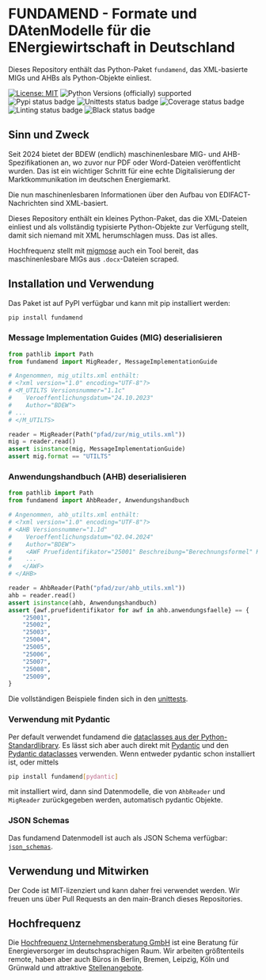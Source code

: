 # FUNDAMEND - Formate und DAtenModelle für die ENergiewirtschaft in Deutschland

Dieses Repository enthält das Python-Paket `fundamend`, das XML-basierte MIGs und AHBs als Python-Objekte einliest.

[![License: MIT](https://img.shields.io/badge/License-MIT-yellow.svg)](LICENSE)
![Python Versions (officially) supported](https://img.shields.io/pypi/pyversions/fundamend.svg)
![Pypi status badge](https://img.shields.io/pypi/v/fundamend)
![Unittests status badge](https://github.com/Hochfrequenz/xml-fundamend-python/workflows/Unittests/badge.svg)
![Coverage status badge](https://github.com/Hochfrequenz/xml-fundamend-python/workflows/Coverage/badge.svg)
![Linting status badge](https://github.com/Hochfrequenz/xml-fundamend-python/workflows/Linting/badge.svg)
![Black status badge](https://github.com/Hochfrequenz/xml-fundamend-python/workflows/Formatting/badge.svg)

## Sinn und Zweck
Seit 2024 bietet der BDEW (endlich) maschinenlesbare MIG- und AHB-Spezifikationen an, wo zuvor nur PDF oder Word-Dateien veröffentlicht wurden.
Das ist ein wichtiger Schritt für eine echte Digitalisierung der Marktkommunikation im deutschen Energiemarkt.

Die nun maschinenlesbaren Informationen über den Aufbau von EDIFACT-Nachrichten sind XML-basiert.

Dieses Repository enthält ein kleines Python-Paket, das die XML-Dateien einliest und als vollständig typisierte Python-Objekte zur Verfügung stellt, damit sich niemand mit XML herumschlagen muss.
Das ist alles.

Hochfrequenz stellt mit [migmose](https://github.com/Hochfrequenz/migmose) auch ein Tool bereit, das maschinenlesbare MIGs aus `.docx`-Dateien scraped.

## Installation und Verwendung
Das Paket ist auf PyPI verfügbar und kann mit pip installiert werden:
```bash
pip install fundamend
```

### Message Implementation Guides (MIG) deserialisieren
```python
from pathlib import Path
from fundamend import MigReader, MessageImplementationGuide

# Angenommen, mig_utilts.xml enthält:
# <?xml version="1.0" encoding="UTF-8"?>
# <M_UTILTS Versionsnummer="1.1c"
#    Veroeffentlichungsdatum="24.10.2023"
#    Author="BDEW">
# ...
# </M_UTILTS>

reader = MigReader(Path("pfad/zur/mig_utils.xml"))
mig = reader.read()
assert isinstance(mig, MessageImplementationGuide)
assert mig.format == "UTILTS"
```

### Anwendungshandbuch (AHB) deserialisieren
```python
from pathlib import Path
from fundamend import AhbReader, Anwendungshandbuch

# Angenommen, ahb_utilts.xml enthält:
# <?xml version="1.0" encoding="UTF-8"?>
# <AHB Versionsnummer="1.1d"
#    Veroeffentlichungsdatum="02.04.2024"
#    Author="BDEW">
#    <AWF Pruefidentifikator="25001" Beschreibung="Berechnungsformel" Kommunikation_von="NB an MSB / LF">
#    ...
#   </AWF>
# </AHB>

reader = AhbReader(Path("pfad/zur/ahb_utils.xml"))
ahb = reader.read()
assert isinstance(ahb, Anwendungshandbuch)
assert {awf.pruefidentifikator for awf in ahb.anwendungsfaelle} == {
    "25001",
    "25002",
    "25003",
    "25004",
    "25005",
    "25006",
    "25007",
    "25008",
    "25009",
}
```

Die vollständigen Beispiele finden sich in den [unittests](unittests).

### Verwendung mit Pydantic
Per default verwendet fundamend die [dataclasses aus der Python-Standardlibrary](https://docs.python.org/3/library/dataclasses.html).
Es lässt sich aber auch direkt mit [Pydantic](https://docs.pydantic.dev/latest/) und den [Pydantic dataclasses](https://docs.pydantic.dev/2.7/concepts/dataclasses/) verwenden.
Wenn entweder pydantic schon installiert ist, oder mittels
```bash
pip install fundamend[pydantic]
```
mit installiert wird, dann sind Datenmodelle, die von `AhbReader` und `MigReader` zurückgegeben werden, automatisch pydantic Objekte.

### JSON Schemas
Das fundamend Datenmodell ist auch als JSON Schema verfügbar: [`json_schemas`](json_schemas).

## Verwendung und Mitwirken
Der Code ist MIT-lizenziert und kann daher frei verwendet werden.
Wir freuen uns über Pull Requests an den main-Branch dieses Repositories.

## Hochfrequenz
Die [Hochfrequenz Unternehmensberatung GmbH](https://www.hochfrequenz.de) ist eine Beratung für Energieversorger im deutschsprachigen Raum.
Wir arbeiten größtenteils remote, haben aber auch Büros in Berlin, Bremen, Leipzig, Köln und Grünwald und attraktive [Stellenangebote](https://www.hochfrequenz.de/index.php/karriere/aktuelle-stellenausschreibungen/full-stack-entwickler).
